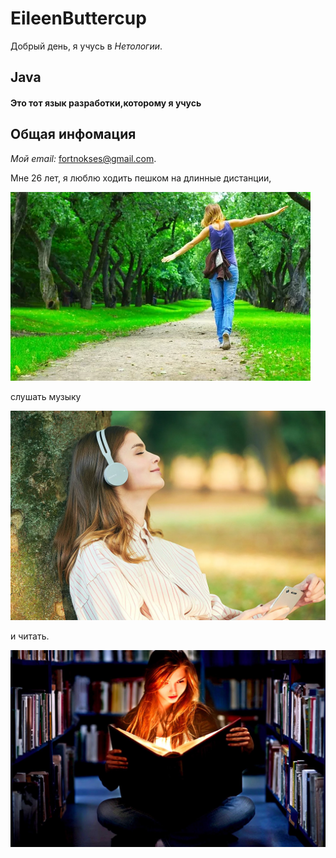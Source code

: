 # EileenButtercup

Добрый день, я учусь в *Нетологии*.

## Java 
#### Это тот язык разработки,которому я учусь

## Общая инфомация

*Мой email:* [fortnokses@gmail.com](https://fortnokses@gmail.com).

Мне 26 лет, я люблю ходить пешком на длинные дистанции, 

![alt text](image.png)

слушать музыку 

![alt text](image-1.png)

и читать.

![alt text](image-2.png)